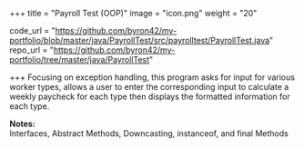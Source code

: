 +++
title = "Payroll Test (OOP)"
image = "icon.png"
weight = "20"

code_url = "https://github.com/byron42/my-portfolio/blob/master/java/PayrollTest/src/payrolltest/PayrollTest.java"
repo_url = "https://github.com/byron42/my-portfolio/tree/master/java/PayrollTest"

+++
Focusing on exception handling, this program asks for input for various worker types, allows a user to enter the corresponding input to calculate a weekly paycheck for each type then displays the formatted information for each type.

**Notes:**  
Interfaces, Abstract Methods, Downcasting, instanceof, and final Methods